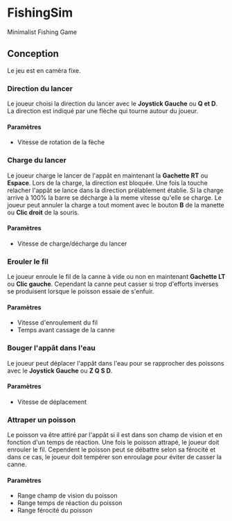 # FishingSim
Minimalist Fishing Game

## Conception 
Le jeu est en caméra fixe.

### Direction du lancer
Le joueur choisi la direction du lancer avec le **Joystick Gauche** ou **Q et D**. La direction est indiqué par une flèche qui tourne autour du joueur.
#### Paramètres
- Vitesse de rotation de la fèche

### Charge du lancer
Le joueur charge le lancer de l'appât en maintenant la **Gachette RT** ou **Espace**. Lors de la charge, la direction est bloquée. Une fois la touche relacher l'appât se lance dans la direction prélablement établie. Si la charge arrive à 100% la barre se décharge à la meme vitesse qu'elle se charge. Le joueur peut annuler la charge a tout moment avec le bouton **B** de la manette ou **Clic droit** de la souris.
#### Paramètres 
- Vitesse de charge/décharge du lancer

### Erouler le fil
Le joueur enroule le fil de la canne à vide ou non en maintenant **Gachette LT** ou **Clic gauche**. Cependant la canne peut casser si trop d'efforts inverses se produisent lorsque le poisson essaie de s'enfuir.
#### Paramètres
- Vitesse d'enroulement du fil
- Temps avant cassage de la canne

### Bouger l'appât dans l'eau
Le joueur peut déplacer l'appât dans l'eau pour se rapprocher des poissons avec le **Joystick Gauche** ou **Z Q S D**.
#### Paramètres
- Vitesse de déplacement 

### Attraper un poisson
Le poisson va être attiré par l'appât si il est dans son champ de vision et en fonction d'un temps de réaction. Une fois le poisson attrapé, le joueur doit enrouler le fil. Cependent le poisson peut se débattre selon sa férocité et dans ce cas, le joueur doit tempérer son enroulage pour éviter de casser la canne.
#### Paramètres
- Range champ de vision du poisson
- Range temps de réaction du poisson
- Range férocité du poisson
